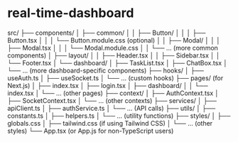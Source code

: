 ﻿# real-time-dashboard
src/
├── components/
│   ├── common/
│   │   ├── Button/
│   │   │   ├── Button.tsx
│   │   │   └── Button.module.css (optional)
│   │   ├── Modal/
│   │   │   ├── Modal.tsx
│   │   │   └── Modal.module.css
│   │   └── ... (more common components)
│   ├── layout/
│   │   ├── Header.tsx
│   │   ├── Sidebar.tsx
│   │   └── Footer.tsx
│   └── dashboard/
│       ├── TaskList.tsx
│       ├── ChatBox.tsx
│       └── ... (more dashboard-specific components)
├── hooks/
│   ├── useAuth.ts
│   ├── useSocket.ts
│   └── ... (custom hooks)
├── pages/ (for Next.js)
│   ├── index.tsx
│   ├── login.tsx
│   ├── dashboard/
│   │   └── index.tsx
│   └── ... (other pages)
├── context/
│   ├── AuthContext.tsx
│   ├── SocketContext.tsx
│   └── ... (other contexts)
├── services/
│   ├── apiClient.ts
│   ├── authService.ts
│   └── ... (API calls)
├── utils/
│   ├── constants.ts
│   ├── helpers.ts
│   └── ... (utility functions)
├── styles/
│   ├── globals.css
│   ├── tailwind.css (if using Tailwind CSS)
│   └── ... (other styles)
└── App.tsx (or App.js for non-TypeScript users)

